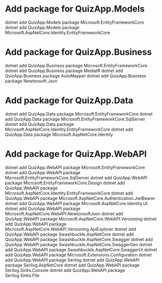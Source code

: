 # Add package for QuizApp.Models
dotnet add QuizApp.Models package Microsoft.EntityFrameworkCore
dotnet add QuizApp.Models package Microsoft.AspNetCore.Identity.EntityFrameworkCore

# Add package for QuizApp.Business
dotnet add QuizApp.Business package Microsoft.EntityFrameworkCore
dotnet add QuizApp.Business package MediatR
dotnet add QuizApp.Business package AutoMapper
dotnet add QuizApp.Business package Newtonsoft.Json

# Add package for QuizApp.Data
dotnet add QuizApp.Data package Microsoft.EntityFrameworkCore
dotnet add QuizApp.Data package Microsoft.EntityFrameworkCore.SqlServer
dotnet add QuizApp.Data package Microsoft.AspNetCore.Identity.EntityFrameworkCore
dotnet add QuizApp.Data package Microsoft.AspNetCore.Identity

# Add package for QuizApp.WebAPI
dotnet add QuizApp.WebAPI package Microsoft.EntityFrameworkCore
dotnet add QuizApp.WebAPI package Microsoft.EntityFrameworkCore.SqlServer
dotnet add QuizApp.WebAPI package Microsoft.EntityFrameworkCore.Design
dotnet add QuizApp.WebAPI package Microsoft.AspNetCore.Identity.EntityFrameworkCore
dotnet add QuizApp.WebAPI package Microsoft.AspNetCore.Authentication.JwtBearer
dotnet add QuizApp.WebAPI package Microsoft.AspNetCore.Identity.UI
dotnet add QuizApp.WebAPI package Microsoft.AspNetCore.WebAPI.NewtonsoftJson
dotnet add QuizApp.WebAPI package Microsoft.AspNetCore.WebAPI.Versioning
dotnet add QuizApp.WebAPI package Microsoft.AspNetCore.WebAPI.Versioning.ApiExplorer
dotnet add QuizApp.WebAPI package Swashbuckle.AspNetCore
dotnet add QuizApp.WebAPI package Swashbuckle.AspNetCore.Swagger
dotnet add QuizApp.WebAPI package Swashbuckle.AspNetCore.SwaggerGen
dotnet add QuizApp.WebAPI package Swashbuckle.AspNetCore.SwaggerUI
dotnet add QuizApp.WebAPI package Microsoft.Extensions.Configuration
dotnet add QuizApp.WebAPI package Serilog
dotnet add QuizApp.WebAPI package Serilog.AspNetCore
dotnet add QuizApp.WebAPI package Serilog.Sinks.Console
dotnet add QuizApp.WebAPI package Serilog.Sinks.File


